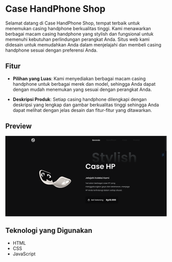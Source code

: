 # Case HandPhone Shop

Selamat datang di Case HandPhone Shop, tempat terbaik untuk menemukan casing handphone berkualitas tinggi. Kami menawarkan berbagai macam casing handphone yang stylish dan fungsional untuk memenuhi kebutuhan perlindungan perangkat Anda. Situs web kami didesain untuk memudahkan Anda dalam menjelajahi dan membeli casing handphone sesuai dengan preferensi Anda.

## Fitur

- **Pilihan yang Luas**: Kami menyediakan berbagai macam casing handphone untuk berbagai merek dan model, sehingga Anda dapat dengan mudah menemukan yang sesuai dengan perangkat Anda.

- **Deskripsi Produk**: Setiap casing handphone dilengkapi dengan deskripsi yang lengkap dan gambar berkualitas tinggi sehingga Anda dapat melihat dengan jelas desain dan fitur-fitur yang ditawarkan.


## Preview
![Case](casehp.png)

## Teknologi yang Digunakan

- HTML
- CSS
- JavaScript



